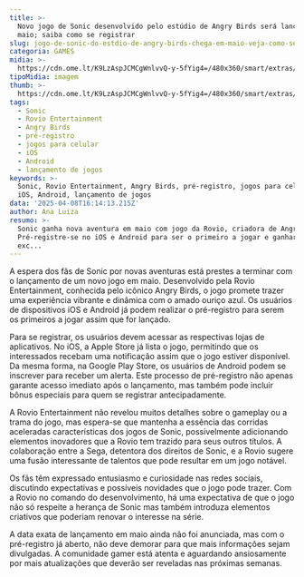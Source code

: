 ```yaml
---
title: >-
  Novo jogo de Sonic desenvolvido pelo estúdio de Angry Birds será lançado em
  maio; saiba como se registrar
slug: jogo-de-sonic-do-estdio-de-angry-birds-chega-em-maio-veja-como-se-registrar
categoria: GAMES
midia: >-
  https://cdn.ome.lt/K9LzAspJCMCgWnlvvQ-y-5fYig4=/480x360/smart/extras/conteudos/omelete_THUMB_-_2025-04-08T125213.426.png
tipoMidia: imagem
thumb: >-
  https://cdn.ome.lt/K9LzAspJCMCgWnlvvQ-y-5fYig4=/480x360/smart/extras/conteudos/omelete_THUMB_-_2025-04-08T125213.426.png
tags:
  - Sonic
  - Rovio Entertainment
  - Angry Birds
  - pré-registro
  - jogos para celular
  - iOS
  - Android
  - lançamento de jogos
keywords: >-
  Sonic, Rovio Entertainment, Angry Birds, pré-registro, jogos para celular,
  iOS, Android, lançamento de jogos
data: '2025-04-08T16:14:13.215Z'
author: Ana Luiza
resumo: >-
  Sonic ganha nova aventura em maio com jogo da Rovio, criadora de Angry Birds.
  Pré-registre-se no iOS e Android para ser o primeiro a jogar e ganhar bônus
  exc...
---
```


A espera dos fãs de Sonic por novas aventuras está prestes a terminar com o lançamento de um novo jogo em maio. Desenvolvido pela Rovio Entertainment, conhecida pelo icônico Angry Birds, o jogo promete trazer uma experiência vibrante e dinâmica com o amado ouriço azul. Os usuários de dispositivos iOS e Android já podem realizar o pré-registro para serem os primeiros a jogar assim que for lançado.

Para se registrar, os usuários devem acessar as respectivas lojas de aplicativos. No iOS, a Apple Store já lista o jogo, permitindo que os interessados recebam uma notificação assim que o jogo estiver disponível. Da mesma forma, na Google Play Store, os usuários de Android podem se inscrever para receber um alerta. Este processo de pré-registro não apenas garante acesso imediato após o lançamento, mas também pode incluir bônus especiais para quem se registrar antecipadamente.

A Rovio Entertainment não revelou muitos detalhes sobre o gameplay ou a trama do jogo, mas espera-se que mantenha a essência das corridas aceleradas características dos jogos de Sonic, possivelmente adicionando elementos inovadores que a Rovio tem trazido para seus outros títulos. A colaboração entre a Sega, detentora dos direitos de Sonic, e a Rovio sugere uma fusão interessante de talentos que pode resultar em um jogo notável.

Os fãs têm expressado entusiasmo e curiosidade nas redes sociais, discutindo expectativas e possíveis novidades que o jogo pode trazer. Com a Rovio no comando do desenvolvimento, há uma expectativa de que o jogo não só respeite a herança de Sonic mas também introduza elementos criativos que poderiam renovar o interesse na série.

A data exata de lançamento em maio ainda não foi anunciada, mas com o pré-registro já aberto, não deve demorar para que mais informações sejam divulgadas. A comunidade gamer está atenta e aguardando ansiosamente por mais atualizações que deverão ser reveladas nas próximas semanas.
